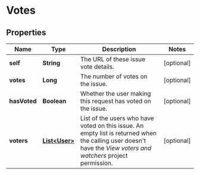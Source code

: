 # Votes

## Properties
Name | Type | Description | Notes
------------ | ------------- | ------------- | -------------
**self** | **String** | The URL of these issue vote details. |  [optional]
**votes** | **Long** | The number of votes on the issue. |  [optional]
**hasVoted** | **Boolean** | Whether the user making this request has voted on the issue. |  [optional]
**voters** | [**List&lt;User&gt;**](User.md) | List of the users who have voted on this issue. An empty list is returned when the calling user doesn&#x27;t have the *View voters and watchers* project permission. |  [optional]
